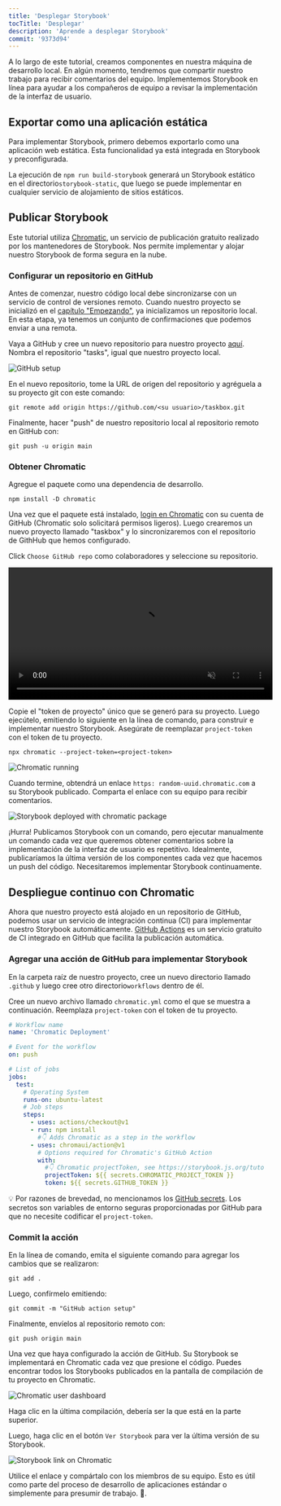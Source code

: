 ```yaml
---
title: 'Desplegar Storybook'
tocTitle: 'Desplegar'
description: 'Aprende a desplegar Storybook'
commit: '9373d94'
---
```


A lo largo de este tutorial, creamos componentes en nuestra máquina de desarrollo local. En algún momento, tendremos
que compartir nuestro trabajo para recibir comentarios del equipo. Implementemos Storybook en línea para ayudar a
los compañeros de equipo a revisar la implementación de la interfaz de usuario.

## Exportar como una aplicación estática

Para implementar Storybook, primero debemos exportarlo como una aplicación web estática. Esta funcionalidad ya está
integrada en Storybook y preconfigurada.

La ejecución de `npm run build-storybook` generará un Storybook estático en el directorio`storybook-static`, que
luego se puede implementar en cualquier servicio de alojamiento de sitios estáticos.

## Publicar Storybook

Este tutorial utiliza <a href="https://www.chromatic.com/">Chromatic</a>, un servicio de publicación gratuito
realizado por los mantenedores de Storybook. Nos permite implementar y alojar nuestro Storybook de forma segura en la nube.

### Configurar un repositorio en GitHub

Antes de comenzar, nuestro código local debe sincronizarse con un servicio de control de versiones remoto. Cuando
nuestro proyecto se inicializó en el [capítulo "Empezando"](/intro-to-storybook/angular/es/get-started), ya
inicializamos un repositorio local. En esta etapa, ya tenemos un conjunto de confirmaciones que podemos enviar a una remota.

Vaya a GitHub y cree un nuevo repositorio para nuestro proyecto [aquí](https://github.com/new). Nombra el
repositorio "tasks", igual que nuestro proyecto local.

![GitHub setup](/intro-to-storybook/github-create-taskbox.png)

En el nuevo repositorio, tome la URL de origen del repositorio y agréguela a su proyecto git con este comando:

```shell
git remote add origin https://github.com/<su usuario>/taskbox.git
```

Finalmente, hacer "push" de nuestro repositorio local al repositorio remoto en GitHub con:

```shell
git push -u origin main
```

### Obtener Chromatic

Agregue el paquete como una dependencia de desarrollo.

```shell
npm install -D chromatic
```

Una vez que el paquete está instalado, [login en Chromatic](https://www.chromatic.com/start) con su cuenta de GitHub
(Chromatic solo solicitará permisos ligeros). Luego crearemos un nuevo proyecto llamado "taskbox" y lo
sincronizaremos con el repositorio de GithHub que hemos configurado.

Click `Choose GitHub repo` como colaboradores y seleccione su repositorio.

<video autoPlay muted playsInline loop style="width:520px; margin: 0 auto;">
  <source
    src="/intro-to-storybook/chromatic-setup-learnstorybook.mp4"
    type="video/mp4"
  />
</video>

Copie el "token de proyecto" único que se generó para su proyecto. Luego ejecútelo, emitiendo lo siguiente en la
línea de comando, para construir e implementar nuestro Storybook. Asegúrate de reemplazar `project-token` con el token de tu proyecto.

```shell
npx chromatic --project-token=<project-token>
```

![Chromatic running](/intro-to-storybook/chromatic-manual-storybook-console-log.png)

Cuando termine, obtendrá un enlace `https: random-uuid.chromatic.com` a su Storybook publicado. Comparta el enlace
con su equipo para recibir comentarios.

![Storybook deployed with chromatic package](/intro-to-storybook/chromatic-manual-storybook-deploy-6-0.png)

¡Hurra! Publicamos Storybook con un comando, pero ejecutar manualmente un comando cada vez que queremos obtener
comentarios sobre la implementación de la interfaz de usuario es repetitivo. Idealmente, publicaríamos la última
versión de los componentes cada vez que hacemos un push del código. Necesitaremos implementar Storybook continuamente.

## Despliegue continuo con Chromatic

Ahora que nuestro proyecto está alojado en un repositorio de GitHub, podemos usar un servicio de integración
continua (CI) para implementar nuestro Storybook automáticamente. [GitHub Actions](https://github.com/features/actions) es un servicio gratuito de CI integrado en GitHub que facilita la publicación automática.

### Agregar una acción de GitHub para implementar Storybook

En la carpeta raíz de nuestro proyecto, cree un nuevo directorio llamado `.github` y luego cree otro directorio`workflows` dentro de él.

Cree un nuevo archivo llamado `chromatic.yml` como el que se muestra a continuación. Reemplaza `project-token` con el token de tu proyecto.

```yaml:title=.github/workflows/chromatic.yml
# Workflow name
name: 'Chromatic Deployment'

# Event for the workflow
on: push

# List of jobs
jobs:
  test:
    # Operating System
    runs-on: ubuntu-latest
    # Job steps
    steps:
      - uses: actions/checkout@v1
      - run: npm install
        #👇 Adds Chromatic as a step in the workflow
      - uses: chromaui/action@v1
        # Options required for Chromatic's GitHub Action
        with:
          #👇 Chromatic projectToken, see https://storybook.js.org/tutorials/intro-to-storybook/angular/en/deploy/ to obtain it
          projectToken: ${{ secrets.CHROMATIC_PROJECT_TOKEN }}
          token: ${{ secrets.GITHUB_TOKEN }}
```

<div class="aside"><p>💡 Por razones de brevedad, no mencionamos los <a href="https://help.github.com/en/actions/configuring-and-managing-workflows/creating-and-storing-encrypted-secrets">GitHub secrets</a>. Los secretos son variables de entorno seguras proporcionadas por GitHub para que no necesite codificar el <code>project-token</code>.</p></div>

### Commit la acción

En la línea de comando, emita el siguiente comando para agregar los cambios que se realizaron:

```shell
git add .
```

Luego, confírmelo emitiendo:

```shell
git commit -m "GitHub action setup"
```

Finalmente, envíelos al repositorio remoto con:

```shell
git push origin main
```

Una vez que haya configurado la acción de GitHub. Su Storybook se implementará en Chromatic cada vez que presione el
código. Puedes encontrar todos los Storybooks publicados en la pantalla de compilación de tu proyecto en Chromatic.

![Chromatic user dashboard](/intro-to-storybook/chromatic-user-dashboard.png)

Haga clic en la última compilación, debería ser la que está en la parte superior.

Luego, haga clic en el botón `Ver Storybook` para ver la última versión de su Storybook.

![Storybook link on Chromatic](/intro-to-storybook/chromatic-build-storybook-link.png)

Utilice el enlace y compártalo con los miembros de su equipo. Esto es útil como parte del proceso de desarrollo de
aplicaciones estándar o simplemente para presumir de trabajo. 💅.
